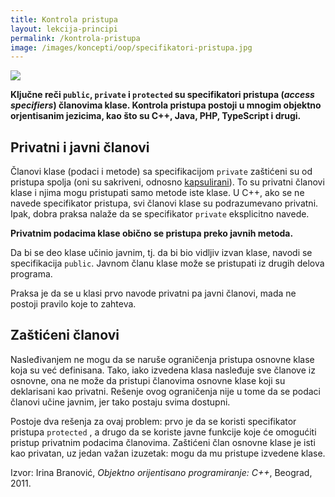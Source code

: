 ```yaml
---
title: Kontrola pristupa
layout: lekcija-principi
permalink: /kontrola-pristupa
image: /images/koncepti/oop/specifikatori-pristupa.jpg
---
```


![]({{page.image}})

**Ključne reči `public`, `private` i `protected` su specifikatori pristupa (*access specifiers*) članovima klase. Kontrola pristupa postoji u mnogim objektno orjentisanim jezicima, kao što su C++, Java, PHP, TypeScript i drugi.**

## Privatni i javni članovi

Članovi klase (podaci i metode) sa specifikacijom `private` zaštićeni su od pristupa spolja (oni su sakriveni, odnosno [kapsulirani](/enkapsulacija)). To su privatni članovi klase i njima mogu pristupati samo metode iste klase. U C++, ako se ne navede specifikator pristupa, svi članovi klase su podrazumevano privatni. Ipak, dobra praksa nalaže da se specifikator `private` eksplicitno navede.

**Privatnim podacima klase obično se pristupa preko javnih metoda.**

Da bi se deo klase učinio javnim, tj. da bi bio vidljiv izvan klase, navodi se specifikacija `public`. Javnom članu klase može se pristupati iz drugih delova programa.

Praksa je da se u klasi prvo navode privatni pa javni članovi, mada ne postoji pravilo koje to zahteva.

## Zaštićeni članovi

Nasleđivanjem ne mogu da se naruše ograničenja pristupa osnovne klase koja su već definisana. Tako, iako izvedena klasa nasleđuje sve članove iz osnovne, ona ne može da pristupi članovima osnovne klase koji su deklarisani kao privatni. Rešenje ovog ograničenja nije u tome da se podaci članovi učine javnim, jer tako postaju svima dostupni.

Postoje dva rešenja za ovaj problem: prvo je da se koristi specifikator pristupa `protected` , a drugo da se koriste javne funkcije koje će omogućiti pristup privatnim podacima članovima. Zaštićeni član osnovne klase je isti kao privatan, uz jedan važan izuzetak: mogu da mu pristupe izvedene klase.


Izvor: Irina Branović, *Objektno orijentisano programiranje: C++*, Beograd, 2011.
